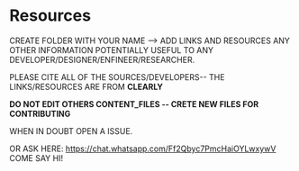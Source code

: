 # Resources


CREATE FOLDER WITH YOUR NAME --> ADD LINKS AND RESOURCES ANY OTHER INFORMATION POTENTIALLY USEFUL TO ANY DEVELOPER/DESIGNER/ENFINEER/RESEARCHER.   


PLEASE CITE ALL OF THE SOURCES/DEVELOPERS-- THE LINKS/RESOURCES ARE FROM **CLEARLY**

**DO NOT EDIT OTHERS CONTENT_FILES -- CRETE NEW FILES FOR CONTRIBUTING**

WHEN IN DOUBT OPEN A ISSUE.

OR ASK HERE: https://chat.whatsapp.com/Ff2Qbyc7PmcHaiOYLwxywV COME SAY HI!
